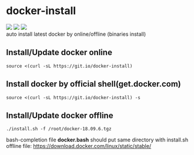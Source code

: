 # docker-install
![](https://img.shields.io/github/stars/Jrohy/docker-install.svg)
![](https://img.shields.io/github/forks/Jrohy/docker-install.svg) 
![](https://img.shields.io/github/license/Jrohy/docker-install.svg)  
auto install latest docker by online/offline (binaries install)

## Install/Update docker online
```
source <(curl -sL https://git.io/docker-install)
```

## Install docker by official shell(get.docker.com)
```
source <(curl -sL https://git.io/docker-install) -s
```

## Install/Update docker offline
```
./install.sh -f /root/docker-18.09.6.tgz
```
bash-completion file **docker.bash** should put same directory with install.sh  
offline file: https://download.docker.com/linux/static/stable/